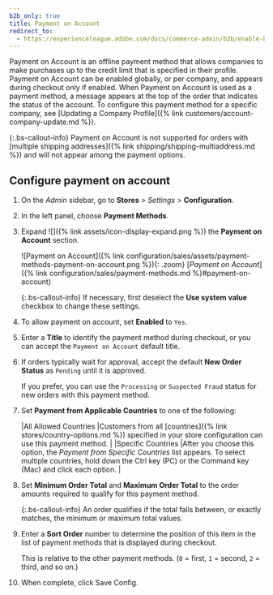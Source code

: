 ```yaml
---
b2b_only: true
title: Payment on Account
redirect_to:
  - https://experienceleague.adobe.com/docs/commerce-admin/b2b/enable-basic-features.html#configure-payment-on-account
---
```


Payment on Account is an offline payment method that allows companies to make purchases up to the credit limit that is specified in their profile. Payment on Account can be enabled globally, or per company, and appears during checkout only if enabled. When Payment on Account is used as a payment method, a message appears at the top of the order that indicates the status of the account. To configure this payment method for a specific company, see [Updating a Company Profile]({% link customers/account-company-update.md %}).

{:.bs-callout-info}
Payment on Account is not supported for orders with [multiple shipping addresses]({% link shipping/shipping-multiaddress.md %}) and will not appear among the payment options.

## Configure payment on account

1. On the _Admin_ sidebar, go to **Stores** > _Settings_ > **Configuration**.

1. In the left panel, choose **Payment Methods**.

1. Expand ![]({% link assets/icon-display-expand.png %}) the **Payment on Account** section.

   ![Payment on Account]({% link configuration/sales/assets/payment-methods-payment-on-account.png %}){: .zoom}
   [_Payment on Account_]({% link configuration/sales/payment-methods.md %}#payment-on-account)

   {:.bs-callout-info}
   If necessary, first deselect the **Use system value** checkbox to change these settings.

1. To allow payment on account, set **Enabled** to `Yes`.

1. Enter a **Title** to identify the payment method during checkout, or you can accept the `Payment on Account` default title.

1. If orders typically wait for approval, accept the default **New Order Status** as `Pending` until it is approved.

   If you prefer, you can use the `Processing` or `Suspected Fraud` status for new orders with this payment method.

1. Set **Payment from Applicable Countries** to one of the following:

   |All Allowed Countries |Customers from all [countries]({% link stores/country-options.md %}) specified in your store configuration can use this payment method. |
   |Specific Countries |After you choose this option, the _Payment from Specific Countries_ list appears. To select multiple countries, hold down the Ctrl key (PC) or the Command key (Mac) and click each option. |

1. Set **Minimum Order Total** and **Maximum Order Total** to the order amounts required to qualify for this payment method.

   {:.bs-callout-info}
   An order qualifies if the total falls between, or exactly matches, the minimum or maximum total values.

1. Enter a **Sort Order** number to determine the position of this item in the list of payment methods that is displayed during checkout.

   This is relative to the other payment methods. (`0` = first, `1` = second, `2` = third, and so on.)

1. When complete, click <span class="btn">Save Config</span>.
